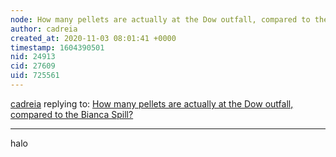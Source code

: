 ```yaml
---
node: How many pellets are actually at the Dow outfall, compared to the Bianca Spill?
author: cadreia
created_at: 2020-11-03 08:01:41 +0000
timestamp: 1604390501
nid: 24913
cid: 27609
uid: 725561
---
```




[cadreia](../profile/cadreia) replying to: [How many pellets are actually at the Dow outfall, compared to the Bianca Spill?](../notes/eustatic/11-03-2020/how-many-pellets-are-actually-at-the-dow-outfall-compared-to-the-bianca-spill)

----
halo